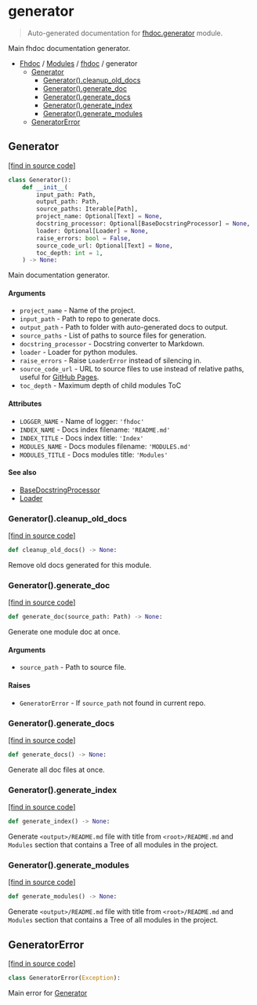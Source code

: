 # generator

> Auto-generated documentation for [fhdoc.generator](../../fhdoc/generator.py) module.

Main fhdoc documentation generator.

- [Fhdoc](../README.md#fhdoc-index) / [Modules](../README.md#fhdoc-modules) / [fhdoc](index.md#fhdoc) / generator
    - [Generator](#generator)
        - [Generator().cleanup_old_docs](#generatorcleanup_old_docs)
        - [Generator().generate_doc](#generatorgenerate_doc)
        - [Generator().generate_docs](#generatorgenerate_docs)
        - [Generator().generate_index](#generatorgenerate_index)
        - [Generator().generate_modules](#generatorgenerate_modules)
    - [GeneratorError](#generatorerror)

## Generator

[[find in source code]](../../fhdoc/generator.py#L35)

```python
class Generator():
    def __init__(
        input_path: Path,
        output_path: Path,
        source_paths: Iterable[Path],
        project_name: Optional[Text] = None,
        docstring_processor: Optional[BaseDocstringProcessor] = None,
        loader: Optional[Loader] = None,
        raise_errors: bool = False,
        source_code_url: Optional[Text] = None,
        toc_depth: int = 1,
    ) -> None:
```

Main documentation generator.

#### Arguments

- `project_name` - Name of the project.
- `input_path` - Path to repo to generate docs.
- `output_path` - Path to folder with auto-generated docs to output.
- `source_paths` - List of paths to source files for generation.
- `docstring_processor` - Docstring converter to Markdown.
- `loader` - Loader for python modules.
- `raise_errors` - Raise `LoaderError` instead of silencing in.
- `source_code_url` - URL to source files to use instead of relative paths,
 useful for [GitHub Pages](https://pages.github.com/).
- `toc_depth` - Maximum depth of child modules ToC

#### Attributes

- `LOGGER_NAME` - Name of logger: `'fhdoc'`
- `INDEX_NAME` - Docs index filename: `'README.md'`
- `INDEX_TITLE` - Docs index title: `'Index'`
- `MODULES_NAME` - Docs modules filename: `'MODULES.md'`
- `MODULES_TITLE` - Docs modules title: `'Modules'`

#### See also

- [BaseDocstringProcessor](processors/base.md#basedocstringprocessor)
- [Loader](loader.md#loader)

### Generator().cleanup_old_docs

[[find in source code]](../../fhdoc/generator.py#L160)

```python
def cleanup_old_docs() -> None:
```

Remove old docs generated for this module.

### Generator().generate_doc

[[find in source code]](../../fhdoc/generator.py#L205)

```python
def generate_doc(source_path: Path) -> None:
```

Generate one module doc at once.

#### Arguments

- `source_path` - Path to source file.

#### Raises

- `GeneratorError` - If `source_path` not found in current repo.

### Generator().generate_docs

[[find in source code]](../../fhdoc/generator.py#L342)

```python
def generate_docs() -> None:
```

Generate all doc files at once.

### Generator().generate_index

[[find in source code]](../../fhdoc/generator.py#L359)

```python
def generate_index() -> None:
```

Generate `<output>/README.md` file with title from `<root>/README.md` and `Modules`
section that contains a Tree of all modules in the project.

### Generator().generate_modules

[[find in source code]](../../fhdoc/generator.py#L388)

```python
def generate_modules() -> None:
```

Generate `<output>/README.md` file with title from `<root>/README.md` and `Modules`
section that contains a Tree of all modules in the project.

## GeneratorError

[[find in source code]](../../fhdoc/generator.py#L29)

```python
class GeneratorError(Exception):
```

Main error for [Generator](#generator)
